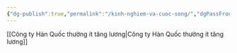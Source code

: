 ```yaml
---
{"dg-publish":true,"permalink":"/kinh-nghiem-va-cuoc-song/","dgPassFrontmatter":true}
---
```


[[Công ty Hàn Quốc thường ít tăng lương\|Công ty Hàn Quốc thường ít tăng lương]]